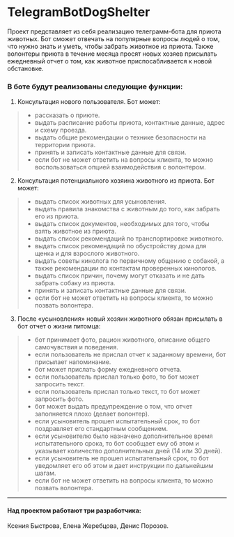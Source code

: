 # TelegramBotDogShelter
Проект представляет из себя реализацию телеграмм-бота для приюта животных.
Бот сможет отвечать на популярные вопросы людей о том, что нужно знать и уметь, чтобы забрать животное из приюта.
Также волонтеры приюта в течение месяца просят новых хозяев присылать ежедневный отчет о том, как животное приспосабливается к новой обстановке.

### В боте будут реализованы следующие функции:
1. Консультация нового пользователя. Бот может:
> - рассказать о приюте.
> - выдать расписание работы приюта, контактные данные, адрес и схему проезда.
> - выдать общие рекомендации о технике безопасности на территории приюта.
> -  принять и записать контактные данные для связи.
> - если бот не может ответить на вопросы клиента, то можно воспользоваться опцией взаимодействия с волонтером.

2. Консультация потенциального хозяина животного из приюта. Бот может:
> -  выдать список животных для усыновления.
> -  выдать правила знакомства с животным до того, как забрать его из приюта.
> - выдать список документов, необходимых для того, чтобы взять животное из приюта.
> - выдать список рекомендаций по транспортировке животного.
> -  выдать список рекомендаций по обустройству дома для щенка и для взрослого животного.
> - выдать советы кинолога по первичному общению с собакой, а также рекомендации по контактам проверенных кинологов.
> - выдать список причин, почему могут отказать и не дать забрать собаку из приюта.
> - принять и записать контактные данные для связи.
> - если бот не может ответить на вопросы клиента, то можно позвать волонтера.

3. После «усыновления» новый хозяин животного обязан присылать в бот отчет о жизни питомца:
> -  бот принимает фото, рацион животного, описание общего самочувствия и поведения.
> - если пользователь не прислал отчет к заданному времени, бот присылает напоминание.
> - бот может прислать форму ежедневного отчета.
> - если пользователь прислал только фото, то бот может запросить текст.
> - если пользователь прислал только текст, то бот может запросить фото.
> - бот может выдать предупреждение о том, что отчет заполняется плохо (делает волонтер).
> - если усыновитель прошел испытательный срок, то бот поздравляет его стандартным сообщением.
> - если усыновителю было назначено дополнительное время испытательного срока, то бот сообщает ему об этом и указывает количество дополнительных дней (14 или 30 дней).
> - если усыновитель не прошел испытательный срок, то бот уведомляет его об этом и дает инструкции по дальнейшим шагам.
> - если бот не может ответить на вопросы клиента, то можно позвать волонтера.

________


#### Над проектом работают три разработчика: 
Ксения Быстрова, Елена Жеребцова, Денис Порозов.




 